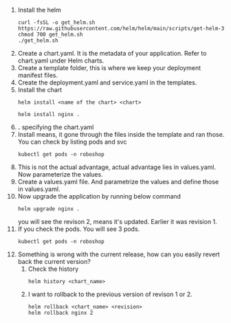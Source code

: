1) Install the helm
   ```
   curl -fsSL -o get_helm.sh https://raw.githubusercontent.com/helm/helm/main/scripts/get-helm-3
   chmod 700 get_helm.sh
   ./get_helm.sh
   ```
2) Create a chart.yaml. It is the metadata of your application. Refer to chart.yaml under Helm charts.
3) Create a template folder, this is where we keep your deployment manifest files. 
4) Create the deployment.yaml and service.yaml in the templates.
5) Install the chart
   ```
   helm install <name of the chart> <chart>
   ```
   ```
   helm install nginx .
   ```
6) **.** specifying the chart.yaml
7) Install means, it gone through the files inside the template and ran those. You can check by listing pods and svc
   ```
   kubectl get pods -n roboshop
   ```
8) This is not the actual advantage, actual advantage lies in values.yaml. Now parameterize the values.
9) Create a values.yaml file. And parametrize the values and define those in values.yaml.
10) Now upgrade the application by running below command
    ```
    helm upgrade nginx .
    ```
    you will see the revison 2, means it's updated. Earlier it was revision 1.
11) If you check the pods. You will see 3 pods.
    ```
    kubectl get pods -n roboshop
    ```
12) Something is wrong with the current release, how can you easily revert back the current version?
    1) Check the history
       ```
       helm history <chart_name>
       ```
    2) I want to rollback to the previous version of revison 1 or 2.
       ```
       helm rollback <chart_name> <revision>
       helm rollback nginx 2
       ```
